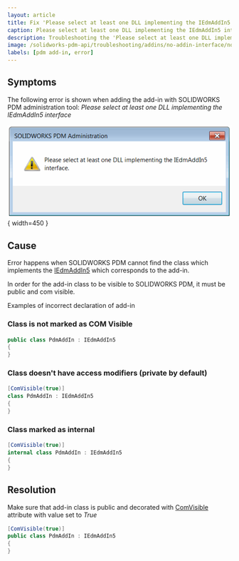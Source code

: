 ```yaml
---
layout: article
title: Fix 'Please select at least one DLL implementing the IEdmAddIn5 interface' error
caption: Please select at least one DLL implementing the IEdmAddIn5 interface
description: Troubleshooting the 'Please select at least one DLL implementing the IEdmAddIn5 interface' error when registering SOLIDWORKS PDM add-in
image: /solidworks-pdm-api/troubleshooting/addins/no-addin-interface/no-addin-dll.png
labels: [pdm add-in, error]
---
```

## Symptoms

The following error is shown when adding the add-in with SOLIDWORKS PDM administration tool: *Please select at least one DLL implementing the IEdmAddIn5 interface*

![Error when adding the add-in](no-addin-dll.png){ width=450 }

## Cause

Error happens when SOLIDWORKS PDM cannot find the class which implements the [IEdmAddIn5](https://help.solidworks.com/2019/English/api/epdmapi/EPDM.Interop.epdm~EPDM.Interop.epdm.IEdmAddIn5.html) which corresponds to the add-in.

In order for the add-in class to be visible to SOLIDWORKS PDM, it must be public and com visible.

Examples of incorrect declaration of add-in

### Class is not marked as COM Visible

~~~cs
public class PdmAddIn : IEdmAddIn5
{
}
~~~

### Class doesn't have access modifiers (private by default)

~~~cs
[ComVisible(true)]
class PdmAddIn : IEdmAddIn5
{
}
~~~

### Class marked as internal

~~~cs
[ComVisible(true)]
internal class PdmAddIn : IEdmAddIn5
{
}
~~~

## Resolution

Make sure that add-in class is public and decorated with [ComVisible](https://docs.microsoft.com/en-us/dotnet/api/system.runtime.interopservices.comvisibleattribute) attribute with value set to *True*

~~~cs
[ComVisible(true)]
public class PdmAddIn : IEdmAddIn5
{
}
~~~

